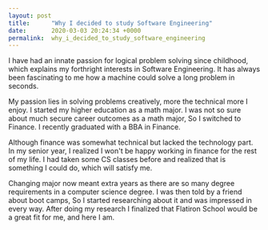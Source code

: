 ```yaml
---
layout: post
title:      "Why I decided to study Software Engineering"
date:       2020-03-03 20:24:34 +0000
permalink:  why_i_decided_to_study_software_engineering
---
```




I have had an innate passion for logical problem solving since childhood, which explains my forthright interests in Software Engineering. It has always been fascinating to me how a machine could solve a long problem in seconds.  

My passion lies in solving problems creatively, more the technical more I enjoy. I started my higher education as a math major. I was not so sure about much secure career outcomes as a math major, So I switched to Finance. I recently graduated with a BBA in Finance.

Although finance was somewhat technical but lacked the technology part. In my senior year, I realized I won't be happy working in finance for the rest of my life. I had taken some CS classes before and realized that is something I could do, which will satisfy me. 

Changing major now meant extra years as there are so many degree requirements in a computer science degree. I was then told by a friend about boot camps, So I started researching about it and was impressed in every way. After doing my research I finalized that Flatiron School would be a great fit for me, and here I am.
